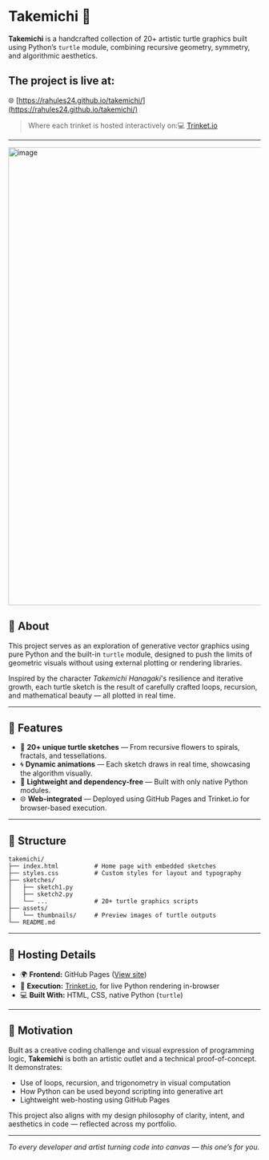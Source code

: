 # Takemichi 🐢

**Takemichi** is a handcrafted collection of 20+ artistic turtle graphics built using Python’s `turtle` module, combining recursive geometry, symmetry, and algorithmic aesthetics.

## The project is live at:  
🌐 [https://rahules24.github.io/takemichi/](https://rahules24.github.io/takemichi/)

> Where each trinket is hosted interactively on:💻 [Trinket.io](https://trinket.io)

---

<img width="1856" height="913" alt="image" src="https://github.com/user-attachments/assets/08ce190c-62be-4186-8d44-33b92fb3fe6c" />


## 📌 About

This project serves as an exploration of generative vector graphics using pure Python and the built-in `turtle` module, designed to push the limits of geometric visuals without using external plotting or rendering libraries.

Inspired by the character *Takemichi Hanagaki*'s resilience and iterative growth, each turtle sketch is the result of carefully crafted loops, recursion, and mathematical beauty — all plotted in real time.

---

## 🚀 Features

- 🐢 **20+ unique turtle sketches** — From recursive flowers to spirals, fractals, and tessellations.
- 🌀 **Dynamic animations** — Each sketch draws in real time, showcasing the algorithm visually.
- 📄 **Lightweight and dependency-free** — Built with only native Python modules.
- 🌐 **Web-integrated** — Deployed using GitHub Pages and Trinket.io for browser-based execution.

---

## 📁 Structure

```plaintext
takemichi/
├── index.html          # Home page with embedded sketches
├── styles.css          # Custom styles for layout and typography
├── sketches/
│   ├── sketch1.py
│   ├── sketch2.py
│   └── ...             # 20+ turtle graphics scripts
├── assets/
│   └── thumbnails/     # Preview images of turtle outputs
└── README.md
```
---

## 📜 Hosting Details

- 🌍 **Frontend:** GitHub Pages ([View site](https://rahules24.github.io/takemichi/))
- 🧩 **Execution:** [Trinket.io](https://trinket.io/), for live Python rendering in-browser
- 💻 **Built With:** HTML, CSS, native Python (`turtle`)

---

## 🎯 Motivation

Built as a creative coding challenge and visual expression of programming logic, **Takemichi** is both an artistic outlet and a technical proof-of-concept. It demonstrates:
- Use of loops, recursion, and trigonometry in visual computation
- How Python can be used beyond scripting into generative art
- Lightweight web-hosting using GitHub Pages

This project also aligns with my design philosophy of clarity, intent, and aesthetics in code — reflected across my portfolio.

---

_To every developer and artist turning code into canvas — this one’s for you._
